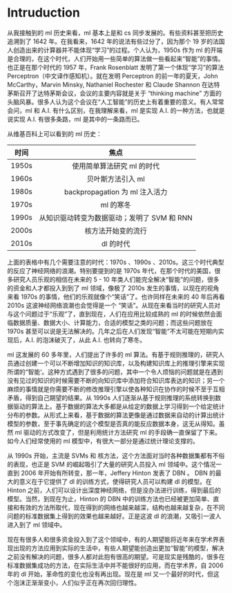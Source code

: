 # Intruduction

从我接触到的 ml 历史来看，ml 基本上是和 cs 同步发展的。有些资料甚至把历史追溯到了 1642 年。在我看来，1642 年的说法有些过分了，因为那个 19 岁的法国人创造出来的计算器并不能体现“学习”的过程。个人认为，1950s 作为 ml 的开端是合理的，在这个时代，人们开始用一些简单的算法做一些看起来“智能”的事情。也正是在那个时代的 1957 年，Frank Rosenblatt 发明了第一个体现“学习”的算法 Perceptron（中文译作感知机）。就在发明 Perceptron 的前一年的夏天，John McCarthy，Marvin Minsky, Nathaniel Rochester 和 Claude Shannon 在达特茅斯召开了达特茅斯会议，会议的主要内容就是关于 “thinking machine” 方面的头脑风暴。很多人认为这个会议在“人工智能”的历史上有着重要的意义。有人常常会问，ml 和 A.I. 有什么区别，在我理解来看，ml 是实现 A.I. 的一种方法，也就是说实现 A.I. 有很多条路，ml 是其中的一条路而已。

从维基百科上可以看到的 ml 历史：

|时间|焦点
| - | :-: |
|1950s  |使用简单算法研究 ml 的时代 |
|1960s	|贝叶斯方法引入 ml |
|1980s	|backpropagation 为 ml 注入活力 |
|1970s	|ml 的寒冬 |
|1990s	|从知识驱动转变为数据驱动；发明了 SVM 和 RNN |
|2000s	|核方法开始变的流行 |
|2010s	|dl 的时代 |
上面的表格中有几个需要注意的时代：1970s 、1990s 、2010s。这三个时代典型的反应了神经网络的浪潮。特别要提到的是 1970s 年代，在那个时代的美国，很多研究人员乐观的相信在未来的 5 - 10 年类人们能完全解决“智能”的问题，很多的资金和人才都投入到到了 ml 领域，像极了 2010s 发生的事情，以现在的视角来看 1970s 的事情，他们的乐观就像个“笑话”了。也许同样在未来的 40 年后再看 2010s 这波神经网络浪潮也会觉得是一个 “笑话”。从现在来看当时的研究人员对与这个问题过于“乐观”了，直到现在，人们在应用比较成熟的 ml 的时候依然会面临数据质量、数据大小、计算能力，合适的模型之类的问题；而这些问题放在 1970s 甚至可以说是无法解决的。几年之后在人们发现“智能”不太可能在短期内实现后，A.I. 的泡沫破灭了，从此 A.I. 也转向了寒冬。

ml 这发展的 60 多年里，人们提出了许多的 ml 算法。有基于规则推理的，研究人员通过创建一个可以不断增加知识的知识库，以及构建知识库上的推理引擎来实现所谓的“智能‘。这种方式遇到了很多的问题，其中一个令人烦恼的问题就是在遇到没有见过的知识的时候需要不断的向知识库中添加符合知识库表达的知识；另一个麻烦的事情就是你需要不断的修改推理引擎以使各种知识在协作的时候不至于互相矛盾，得到自己期望的结果。从 1990s 人们逐渐从基于规则推理的系统转换到数据驱动的算法上。基于数据的算法大多都是从给定的数据上学习得到一个给定统计分布的参数。从形式上来看，基于数据的算法更像是通过数据来自动的计算出统计模型的参数，至于事先确定的这个模型是否真的能反应数据本身，这无从得知。虽然 ml 驱动的方式改变了，但是利用统计方法研究 ml 的手段确一直保留了下来。如今人们经常使用的 ml 模型中，有很大一部分是通过统计理论支撑的。

从 1990s 开始，主流是 SVMs 和 核方法，这个方法面对当时各种数据集都有不俗的表现，也正是 SVM 的崛起吸引了大量的研究人员投入 ml 领域中。这个情况一直到 2006 年开始有所转变，那一年，Jeffery Hinton 发表了 DBN 。 DBN 的最大的意义在于它提供了 dl 的训练方式，使得研究人员可以构建 dl 的模型。在 Hinton 之前，人们可以设计出深度神经网络，但是没办法进行训练，得到最后的模型。当然，到现在为止，Hinton 的 DBN 中的训练方法也已经被更加简单、直接和有效的方法所取代，现在得到的网络也越来越深，结构也越来越复杂，在不同问题的标准数据集上得到的效果也越来越好。正是这波 dl 的浪潮，又吸引一波人进入到了 ml 领域中。

现在有很多人和很多资金投入到了这个领域中，有的人期望能将近年来在学术界表现出现的方法应用到实际的生活中，有些人期望能创造出更加“智能”的模型，解决之前没有解决的问题，很多人都对此抱有很高的期望。可是现实是残酷的，很多在标准数据集成功的方法，在实际生活中并不能很好的应用，而在学术界，自 2006 年的 dl 开始，革命性的变化也没有再出现。现在是 ml 又一个最好的时代，但这个泡沫正渐渐变小，人们似乎正在再次回归理性。
